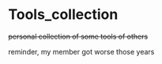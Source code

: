# Tools_collection

~~personal collection of some tools of others~~

reminder, my member got worse those years
